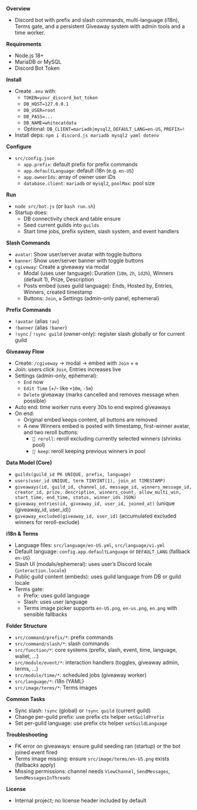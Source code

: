 **Overview**
- Discord bot with prefix and slash commands, multi-language (i18n), Terms gate, and a persistent Giveaway system with admin tools and a time worker.

**Requirements**
- Node.js 18+
- MariaDB or MySQL
- Discord Bot Token

**Install**
- Create `.env` with:
  - `TOKEN=your_discord_bot_token`
  - `DB_HOST=127.0.0.1`
  - `DB_USER=root`
  - `DB_PASS=...`
  - `DB_NAME=whitecatdata`
  - Optional: `DB_CLIENT=mariadb|mysql2`, `DEFAULT_LANG=en-US`, `PREFIX=!`
- Install deps: `npm i discord.js mariadb mysql2 yaml dotenv`

**Configure**
- `src/config.json`
  - `app.prefix`: default prefix for prefix commands
  - `app.defaultLanguage`: default i18n (e.g. `en-US`)
  - `app.ownerIds`: array of owner user IDs
  - `database.client`: `mariadb` or `mysql2`, `poolMax`: pool size

**Run**
- `node src/bot.js` (or `bash run.sh`)
- Startup does:
  - DB connectivity check and table ensure
  - Seed current guilds into `guilds`
  - Start time jobs, prefix system, slash system, and event handlers

**Slash Commands**
- `avatar`: Show user/server avatar with toggle buttons
- `banner`: Show user/server banner with toggle buttons
- `cgiveway`: Create a giveaway via modal
  - Modal (uses user language): Duration (`10m`, `2h`, `1d2h`), Winners (default 1), Prize, Description
  - Posts embed (uses guild language): Ends, Hosted by, Entries, Winners, created timestamp
  - Buttons: `Join`, `⚙️` Settings (admin-only panel, ephemeral)

**Prefix Commands**
- `!avatar` (alias `!av`)
- `!banner` (alias `!baner`)
- `!sync` / `!sync guild` (owner-only): register slash globally or for current guild

**Giveaway Flow**
- Create: `/cgiveway` -> modal -> embed with `Join` + `⚙️`
- Join: users click `Join`, Entries increases live
- Settings (admin-only, ephemeral):
  - `End` now
  - `Edit Time` (+/- like `+10m`, `-5m`)
  - `Delete` giveaway (marks cancelled and removes message when possible)
- Auto end: time worker runs every 30s to end expired giveaways
- On end:
  - Original embed keeps content, all buttons are removed
  - A new Winners embed is posted with timestamp, first-winner avatar, and two reroll buttons:
    - `🔁 reroll`: reroll excluding currently selected winners (shrinks pool)
    - `👑 keep`: reroll keeping previous winners in pool

**Data Model (Core)**
- `guilds(guild_id PK UNIQUE, prefix, language)`
- `users(user_id UNIQUE, term TINYINT(1), join_at TIMESTAMP)`
- `giveaways(id, guild_id, channel_id, message_id, winners_message_id, creator_id, prize, description, winners_count, allow_multi_win, start_time, end_time, status, winner_ids JSON)`
- `giveaway_entries(id, giveaway_id, user_id, joined_at)` (unique (giveaway_id, user_id))
- `giveaway_excluded(giveaway_id, user_id)` (accumulated excluded winners for reroll-exclude)

**i18n & Terms**
- Language files: `src/language/en-US.yml`, `src/language/vi.yml`
- Default language: `config.app.defaultLanguage` or `DEFAULT_LANG` (fallback `en-US`)
- Slash UI (modals/ephemeral): uses user’s Discord locale (`interaction.locale`)
- Public guild content (embeds): uses guild language from DB or guild locale
- Terms gate:
  - Prefix: uses guild language
  - Slash: uses user language
  - Terms image picker supports `en-US.png`, `en-us.png`, `en.png` with sensible fallbacks

**Folder Structure**
- `src/command/prefix/*`: prefix commands
- `src/command/slash/*`: slash commands
- `src/function/*`: core systems (prefix, slash, event, time, language, wallet, ...)
- `src/module/event/*`: interaction handlers (toggles, giveaway admin, terms, ...)
- `src/module/time/*`: scheduled jobs (giveaway worker)
- `src/language/*`: i18n (YAML)
- `src/image/terms/*`: Terms images

**Common Tasks**
- Sync slash: `!sync` (global) or `!sync guild` (current guild)
- Change per-guild prefix: use prefix ctx helper `setGuildPrefix`
- Set per-guild language: use prefix ctx helper `setGuildLanguage`

**Troubleshooting**
- FK error on giveaways: ensure guild seeding ran (startup) or the bot joined event fired
- Terms image missing: ensure `src/image/terms/en-US.png` exists (fallbacks apply)
- Missing permissions: channel needs `ViewChannel`, `SendMessages`, `SendMessagesInThreads`

**License**
- Internal project; no license header included by default

